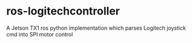 # ros-logitechcontroller
A Jetson TX1 ros python implementation which parses Logitech joystick cmd into SPI motor control

